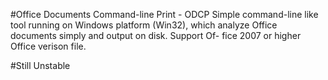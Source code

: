 #Office Documents Command-line Print - ODCP
Simple command-line like tool running on Windows platform (Win32),
which analyze Office documents simply and output on disk. Support Of-
fice 2007 or higher Office verison file.

#Still Unstable
